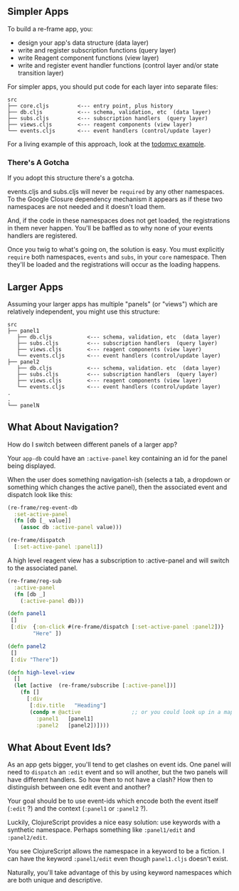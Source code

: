 ## Simpler Apps

To build a re-frame app, you:
  - design your app's data structure (data layer)
  - write and register subscription functions (query layer)
  - write Reagent component functions (view layer)
  - write and register event handler functions (control layer and/or state transition layer)

For simpler apps, you should put code for each layer into separate files:
```
src
├── core.cljs         <--- entry point, plus history
├── db.cljs           <--- schema, validation, etc  (data layer)
├── subs.cljs         <--- subscription handlers  (query layer)
├── views.cljs        <--- reagent components (view layer)
└── events.cljs       <--- event handlers (control/update layer)
```

For a living example of this approach, look at the [todomvc example](https://github.com/Day8/re-frame/tree/master/examples/todomvc).

### There's A Gotcha

If you adopt this structure there's a gotcha. 

events.cljs and subs.cljs will never be `required` by any other namespaces. To the Google Closure dependency mechanism it appears as if these two namespaces are not needed and it doesn't load them.

And, if the code in these namespaces does not get loaded, the registrations in them never happen. You'll be baffled as to why none of your events handlers are registered.

Once you twig to what's going on, the solution is easy.  You must explicitly `require` both namespaces, `events` and `subs`, in your `core` namespace. Then they'll be loaded and the registrations will occur as the loading happens. 

## Larger Apps

Assuming your larger apps has multiple "panels" (or "views") which are relatively independent, you might use this structure:

```
src
├── panel1
   ├── db.cljs           <--- schema, validation, etc  (data layer)
   ├── subs.cljs         <--- subscription handlers  (query layer)
   ├── views.cljs        <--- reagent components (view layer)
   └── events.cljs       <--- event handlers (control/update layer)
├── panel2
   ├── db.cljs           <--- schema, validation. etc  (data layer)
   ├── subs.cljs         <--- subscription handlers  (query layer)
   ├── views.cljs        <--- reagent components (view layer)
   └── events.cljs       <--- event handlers (control/update layer)
.
.
└── panelN
```

## What About Navigation?

How do I switch between different panels of a larger app?

Your `app-db` could have an `:active-panel` key containing an id for the panel being displayed.


When the user does something navigation-ish (selects a tab, a dropdown or something which changes the active panel), then the associated event and dispatch look like this:

```clj
(re-frame/reg-event-db
  :set-active-panel
  (fn [db [_ value]]
    (assoc db :active-panel value)))

(re-frame/dispatch 
  [:set-active-panel :panel1])
```

A high level reagent view has a subscription to :active-panel and will switch to the associated panel.
```clj
(re-frame/reg-sub
  :active-panel
  (fn [db _]
    (:active-panel db)))

(defn panel1
 []
 [:div  {:on-click #(re-frame/dispatch [:set-active-panel :panel2])}
        "Here" ])

(defn panel2
 []
 [:div "There"])

(defn high-level-view 
  []
  (let [active  (re-frame/subscribe [:active-panel])]
    (fn []
      [:div
       [:div.title   "Heading"]
       (condp = @active                ;; or you could look up in a map
         :panel1   [panel1]
         :panel2   [panel2])])))

```

## What About Event Ids?

As an app gets bigger, you'll tend to get clashes on event ids.   One panel will need to `dispatch` an `:edit` event and so will another, but the two panels will have different handlers. 
So how then to not have a clash? How then to distinguish between one edit event and another?

Your goal should be to use event-ids which encode both the event itself (`:edit` ?) and the context (`:panel1` or `:panel2` ?). 

Luckily, ClojureScript provides a nice easy solution: use keywords with a synthetic namespace. Perhaps something like `:panel1/edit` and `:panel2/edit`. 

You see ClojureScript allows the namespace in a keyword to be a fiction. I can have the keyword `:panel1/edit` even though `panel1.cljs` doesn't exist. 

Naturally, you'll take advantage of this by using keyword namespaces which are both unique and descriptive.